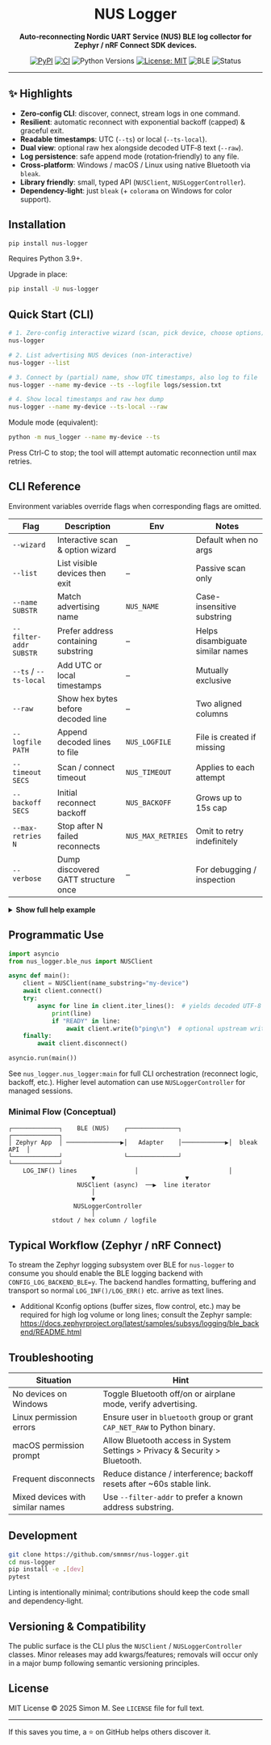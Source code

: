 <div align="center">

<h1>NUS Logger</h1>

<p><strong>Auto‑reconnecting Nordic UART Service (NUS) BLE log collector for Zephyr / nRF Connect SDK devices.</strong></p>

<!-- Badges -->
<p>
<a href="https://pypi.org/project/nus-logger/"><img alt="PyPI" src="https://img.shields.io/pypi/v/nus-logger.svg?color=1e88e5"></a>
<a href="https://github.com/smnmsr/nus-logger/actions/workflows/publish.yml"><img alt="CI" src="https://github.com/smnmsr/nus-logger/actions/workflows/publish.yml/badge.svg"></a>
<img alt="Python Versions" src="https://img.shields.io/pypi/pyversions/nus-logger.svg">
<a href="https://opensource.org/licenses/MIT"><img alt="License: MIT" src="https://img.shields.io/badge/License-MIT-yellow.svg"></a>
<img alt="BLE" src="https://img.shields.io/badge/BLE-Nordic%20NUS-1976d2">
<img alt="Status" src="https://img.shields.io/badge/status-early%20alpha-orange">
</p>

</div>

---

## ✨ Highlights

- **Zero‑config CLI**: discover, connect, stream logs in one command.
- **Resilient**: automatic reconnect with exponential backoff (capped) & graceful exit.
- **Readable timestamps**: UTC (`--ts`) or local (`--ts-local`).
- **Dual view**: optional raw hex alongside decoded UTF‑8 text (`--raw`).
- **Log persistence**: safe append mode (rotation‑friendly) to any file.
- **Cross‑platform**: Windows / macOS / Linux using native Bluetooth via `bleak`.
- **Library friendly**: small, typed API (`NUSClient`, `NUSLoggerController`).
- **Dependency‑light**: just `bleak` (+ `colorama` on Windows for color support).

## Installation

```bash
pip install nus-logger
```

Requires Python 3.9+.

Upgrade in place:

```bash
pip install -U nus-logger
```

## Quick Start (CLI)

```bash
# 1. Zero-config interactive wizard (scan, pick device, choose options)
nus-logger

# 2. List advertising NUS devices (non-interactive)
nus-logger --list

# 3. Connect by (partial) name, show UTC timestamps, also log to file
nus-logger --name my-device --ts --logfile logs/session.txt

# 4. Show local timestamps and raw hex dump
nus-logger --name my-device --ts-local --raw
```

Module mode (equivalent):

```bash
python -m nus_logger --name my-device --ts
```

Press Ctrl-C to stop; the tool will attempt automatic reconnection until max retries.

## CLI Reference

Environment variables override flags when corresponding flags are omitted.

| Flag                   | Description                         | Env               | Notes                            |
| ---------------------- | ----------------------------------- | ----------------- | -------------------------------- |
| `--wizard`             | Interactive scan & option wizard    | –                 | Default when no args             |
| `--list`               | List visible devices then exit      | –                 | Passive scan only                |
| `--name SUBSTR`        | Match advertising name              | `NUS_NAME`        | Case-insensitive substring       |
| `--filter-addr SUBSTR` | Prefer address containing substring | –                 | Helps disambiguate similar names |
| `--ts` / `--ts-local`  | Add UTC or local timestamps         | –                 | Mutually exclusive               |
| `--raw`                | Show hex bytes before decoded line  | –                 | Two aligned columns              |
| `--logfile PATH`       | Append decoded lines to file        | `NUS_LOGFILE`     | File is created if missing       |
| `--timeout SECS`       | Scan / connect timeout              | `NUS_TIMEOUT`     | Applies to each attempt          |
| `--backoff SECS`       | Initial reconnect backoff           | `NUS_BACKOFF`     | Grows up to 15s cap              |
| `--max-retries N`      | Stop after N failed reconnects      | `NUS_MAX_RETRIES` | Omit to retry indefinitely       |
| `--verbose`            | Dump discovered GATT structure once | –                 | For debugging / inspection       |

<details><summary><strong>Show full help example</strong></summary>

```text
nus-logger --help
```

</details>

## Programmatic Use

```python
import asyncio
from nus_logger.ble_nus import NUSClient

async def main():
	client = NUSClient(name_substring="my-device")
	await client.connect()
	try:
		async for line in client.iter_lines():  # yields decoded UTF-8 log lines
			print(line)
			if "READY" in line:
				await client.write(b"ping\n")  # optional upstream write
	finally:
		await client.disconnect()

asyncio.run(main())
```

See `nus_logger.nus_logger:main` for full CLI orchestration (reconnect logic, backoff, etc.). Higher level automation can use `NUSLoggerController` for managed sessions.

### Minimal Flow (Conceptual)

```text
┌─────────────┐    BLE (NUS)    ┌──────────────┐            ┌─────────────┐
│ Zephyr App  │ ───────────────▶│   Adapter    │────────────▶│  bleak API  │
└─────────────┘                 └──────────────┘            └─────────────┘
	LOG_INF() lines                │                         │
				       ▼                         ▼
			       NUSClient (async)  ──▶  line iterator
				       │
				       ▼
			      NUSLoggerController
				       │
			stdout / hex column / logfile
```

## Typical Workflow (Zephyr / nRF Connect)

To stream the Zephyr logging subsystem over BLE for `nus-logger` to consume you should enable the BLE logging backend with `CONFIG_LOG_BACKEND_BLE=y`. The backend handles formatting, buffering and transport so normal `LOG_INF()/LOG_ERR()` etc. arrive as text lines.

- Additional Kconfig options (buffer sizes, flow control, etc.) may be required for high log volume or long lines; consult the Zephyr sample: https://docs.zephyrproject.org/latest/samples/subsys/logging/ble_backend/README.html

## Troubleshooting

| Situation                        | Hint                                                                        |
| -------------------------------- | --------------------------------------------------------------------------- |
| No devices on Windows            | Toggle Bluetooth off/on or airplane mode, verify advertising.               |
| Linux permission errors          | Ensure user in `bluetooth` group or grant `CAP_NET_RAW` to Python binary.   |
| macOS permission prompt          | Allow Bluetooth access in System Settings > Privacy & Security > Bluetooth. |
| Frequent disconnects             | Reduce distance / interference; backoff resets after ~60s stable link.      |
| Mixed devices with similar names | Use `--filter-addr` to prefer a known address substring.                    |

## Development

```bash
git clone https://github.com/smnmsr/nus-logger.git
cd nus-logger
pip install -e .[dev]
pytest
```

Linting is intentionally minimal; contributions should keep the code small and dependency‑light.

## Versioning & Compatibility

The public surface is the CLI plus the `NUSClient` / `NUSLoggerController` classes. Minor releases may add kwargs/features; removals will occur only in a major bump following semantic versioning principles.

## License

MIT License © 2025 Simon M. See `LICENSE` file for full text.

---

If this saves you time, a ⭐ on GitHub helps others discover it.
